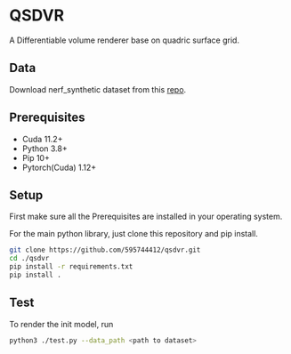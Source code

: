 # QSDVR
A Differentiable volume renderer base on quadric surface grid.

## Data
Download nerf_synthetic dataset from this [repo](https://github.com/bmild/nerf). 

## Prerequisites

* Cuda 11.2+
* Python 3.8+
* Pip 10+
* Pytorch(Cuda) 1.12+

## Setup
First make sure all the Prerequisites are installed in your operating system.

For the main python library, just clone this repository and pip install.

```bash
git clone https://github.com/595744412/qsdvr.git
cd ./qsdvr
pip install -r requirements.txt
pip install .
```
## Test
To render the init model, run

```bash
python3 ./test.py --data_path <path to dataset>
```